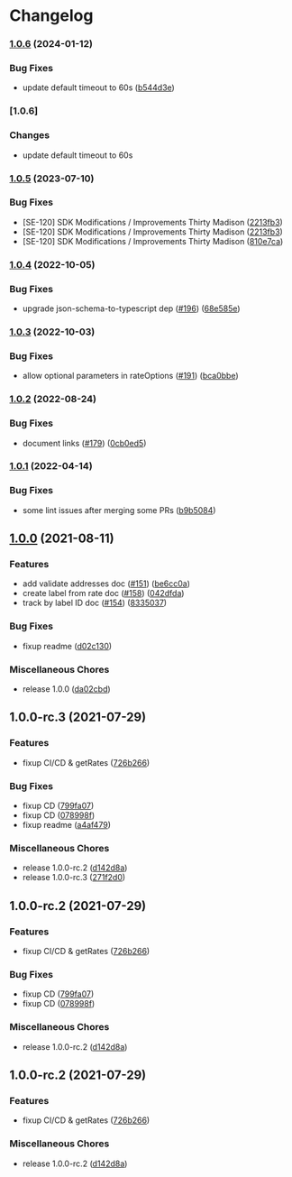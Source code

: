 # Changelog

### [1.0.6](https://www.github.com/ShipEngine/shipengine-js/compare/v1.0.5...v1.0.6) (2024-01-12)


### Bug Fixes

* update default timeout to 60s ([b544d3e](https://www.github.com/ShipEngine/shipengine-js/commit/b544d3e5a1c07605588c81dba66326dabc892b98))

### [1.0.6]

### Changes

* update default timeout to 60s

### [1.0.5](https://www.github.com/ShipEngine/shipengine-js/compare/v1.0.4...v1.0.5) (2023-07-10)


### Bug Fixes

* [SE-120] SDK Modifications / Improvements Thirty Madison ([2213fb3](https://www.github.com/ShipEngine/shipengine-js/commit/2213fb3382fe12f0d443e030c1344e370663869c))
* [SE-120] SDK Modifications / Improvements Thirty Madison ([2213fb3](https://www.github.com/ShipEngine/shipengine-js/commit/2213fb3382fe12f0d443e030c1344e370663869c))
* [SE-120] SDK Modifications / Improvements Thirty Madison ([810e7ca](https://www.github.com/ShipEngine/shipengine-js/commit/810e7ca1c4e855fb008439664e13507d5ac568e5))

### [1.0.4](https://www.github.com/ShipEngine/shipengine-js/compare/v1.0.3...v1.0.4) (2022-10-05)


### Bug Fixes

* upgrade json-schema-to-typescript dep ([#196](https://www.github.com/ShipEngine/shipengine-js/issues/196)) ([68e585e](https://www.github.com/ShipEngine/shipengine-js/commit/68e585ed7b82c09636f06cbe441ae5d231bde04c))

### [1.0.3](https://www.github.com/ShipEngine/shipengine-js/compare/v1.0.2...v1.0.3) (2022-10-03)


### Bug Fixes

* allow optional parameters in rateOptions ([#191](https://www.github.com/ShipEngine/shipengine-js/issues/191)) ([bca0bbe](https://www.github.com/ShipEngine/shipengine-js/commit/bca0bbe2ba1c82c2f224a724d4a01d7d2e71b94c))

### [1.0.2](https://www.github.com/ShipEngine/shipengine-js/compare/v1.0.1...v1.0.2) (2022-08-24)


### Bug Fixes

* document links ([#179](https://www.github.com/ShipEngine/shipengine-js/issues/179)) ([0cb0ed5](https://www.github.com/ShipEngine/shipengine-js/commit/0cb0ed57de033b33da8b2b43f5f3af74eb5df9be))

### [1.0.1](https://www.github.com/ShipEngine/shipengine-js/compare/v1.0.0...v1.0.1) (2022-04-14)


### Bug Fixes

* some lint issues after merging some PRs ([b9b5084](https://www.github.com/ShipEngine/shipengine-js/commit/b9b5084518be26e6ec50375341b6ab0ff80e9083))

## [1.0.0](https://www.github.com/ShipEngine/shipengine-js/compare/v1.0.0-rc.3...v1.0.0) (2021-08-11)


### Features

* add validate addresses doc ([#151](https://www.github.com/ShipEngine/shipengine-js/issues/151)) ([be6cc0a](https://www.github.com/ShipEngine/shipengine-js/commit/be6cc0a452a7d14b0ae3cdf087c621b651616261))
* create label from rate doc ([#158](https://www.github.com/ShipEngine/shipengine-js/issues/158)) ([042dfda](https://www.github.com/ShipEngine/shipengine-js/commit/042dfdaec6fc79f16e36f71ef914f3104e950393))
* track by label ID doc ([#154](https://www.github.com/ShipEngine/shipengine-js/issues/154)) ([8335037](https://www.github.com/ShipEngine/shipengine-js/commit/8335037fe904d1c94fc20f9920e5f9602a8fcb9f))


### Bug Fixes

* fixup readme ([d02c130](https://www.github.com/ShipEngine/shipengine-js/commit/d02c130b31c20604fc528cf0e87055e65c72dffa))


### Miscellaneous Chores

* release 1.0.0 ([da02cbd](https://www.github.com/ShipEngine/shipengine-js/commit/da02cbda8ac66c0778f77d6370f6aaac240241d4))

## 1.0.0-rc.3 (2021-07-29)


### Features

* fixup CI/CD & getRates ([726b266](https://www.github.com/ShipEngine/shipengine-js/commit/726b26649e166e1b2cb305c169379ec097314e61))


### Bug Fixes

* fixup CD ([799fa07](https://www.github.com/ShipEngine/shipengine-js/commit/799fa0714f838daeefa9646a6736397a9793b6c6))
* fixup CD ([078998f](https://www.github.com/ShipEngine/shipengine-js/commit/078998f159a260a57c7af68e377118d9a3264c93))
* fixup readme ([a4af479](https://www.github.com/ShipEngine/shipengine-js/commit/a4af479855a87804c332cf0187ca2610cbbcf48e))


### Miscellaneous Chores

* release 1.0.0-rc.2 ([d142d8a](https://www.github.com/ShipEngine/shipengine-js/commit/d142d8a73b2c6e5c28cb756efd05b24514fa8b6d))
* release 1.0.0-rc.3 ([271f2d0](https://www.github.com/ShipEngine/shipengine-js/commit/271f2d04950cb791341da1ed40c6e01faa6ea46c))

## 1.0.0-rc.2 (2021-07-29)


### Features

* fixup CI/CD & getRates ([726b266](https://www.github.com/ShipEngine/shipengine-js/commit/726b26649e166e1b2cb305c169379ec097314e61))


### Bug Fixes

* fixup CD ([799fa07](https://www.github.com/ShipEngine/shipengine-js/commit/799fa0714f838daeefa9646a6736397a9793b6c6))
* fixup CD ([078998f](https://www.github.com/ShipEngine/shipengine-js/commit/078998f159a260a57c7af68e377118d9a3264c93))


### Miscellaneous Chores

* release 1.0.0-rc.2 ([d142d8a](https://www.github.com/ShipEngine/shipengine-js/commit/d142d8a73b2c6e5c28cb756efd05b24514fa8b6d))

## 1.0.0-rc.2 (2021-07-29)


### Features

* fixup CI/CD & getRates ([726b266](https://www.github.com/ShipEngine/shipengine-js/commit/726b26649e166e1b2cb305c169379ec097314e61))


### Miscellaneous Chores

* release 1.0.0-rc.2 ([d142d8a](https://www.github.com/ShipEngine/shipengine-js/commit/d142d8a73b2c6e5c28cb756efd05b24514fa8b6d))
